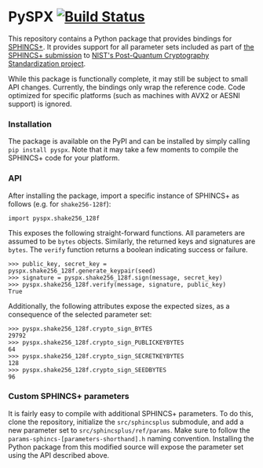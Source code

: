 # PySPX [![Build Status](https://travis-ci.org/sphincs/pyspx.svg?branch=master)](https://travis-ci.org/sphincs/pyspx)

This repository contains a Python package that provides bindings for [SPHINCS+](https://github.com/sphincs/sphincsplus). It provides support for all parameter sets included as part of [the SPHINCS+ submission](http://sphincs.org/data/sphincs+-specification.pdf) to [NIST's Post-Quantum Cryptography Standardization project](https://csrc.nist.gov/projects/post-quantum-cryptography).

While this package is functionally complete, it may still be subject to small API changes.
Currently, the bindings only wrap the reference code. Code optimized for specific platforms (such as machines with AVX2 or AESNI support) is ignored.

### Installation

The package is available on the PyPI and can be installed by simply calling `pip install pyspx`. Note that it may take a few moments to compile the SPHINCS+ code for your platform.

### API

After installing the package, import a specific instance of SPHINCS+ as follows (e.g. for `shake256-128f`):

```
import pyspx.shake256_128f
```

This exposes the following straight-forward functions. All parameters are assumed to be `bytes` objects. Similarly, the returned keys and signatures are `bytes`. The `verify` function returns a boolean indicating success or failure.

```
>>> public_key, secret_key = pyspx.shake256_128f.generate_keypair(seed)
>>> signature = pyspx.shake256_128f.sign(message, secret_key)
>>> pyspx.shake256_128f.verify(message, signature, public_key)
True
```

Additionally, the following attributes expose the expected sizes, as a consequence of the selected parameter set:

```
>>> pyspx.shake256_128f.crypto_sign_BYTES
29792
>>> pyspx.shake256_128f.crypto_sign_PUBLICKEYBYTES
64
>>> pyspx.shake256_128f.crypto_sign_SECRETKEYBYTES
128
>>> pyspx.shake256_128f.crypto_sign_SEEDBYTES
96
```

### Custom SPHINCS+ parameters

It is fairly easy to compile with additional SPHINCS+ parameters.
To do this, clone the repository, initialize the `src/sphincsplus` submodule,
and add a new parameter set to `src/sphincsplus/ref/params`.
Make sure to follow the `params-sphincs-[parameters-shorthand].h` naming convention.
Installing the Python package from this modified source will expose the parameter set using the API described above.
